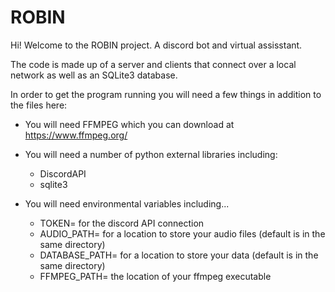 # ROBIN
Hi! Welcome to the ROBIN project. A discord bot and virtual assisstant.

The code is made up of a server and clients that connect over a local network as well as an SQLite3 database.

In order to get the program running you will need a few things in addition to the files here:
- You will need FFMPEG which you can download at https://www.ffmpeg.org/

- You will need a number of python external libraries including:
  - DiscordAPI
  - sqlite3

- You will need environmental variables including...
  - TOKEN= for the discord API connection
  - AUDIO_PATH= for a location to store your audio files (default is in the same directory)
  - DATABASE_PATH= for a location to store your data (default is in the same directory)
  - FFMPEG_PATH= the location of your ffmpeg executable


